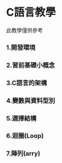 <h1>C語言教學</h1>此教學僅供參考


<h3>1.開發環境　　
<h3>2.習前基礎小概念
<h3>3.C語言的架構
<h3>4.變數與資料型別
<h3>5.選擇結構
<h3>6.迴圈(Loop)
<h3>7.陣列(arry)</h3>

